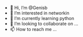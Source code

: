 - 👋 Hi, I’m @Genisb
- 👀 I’m interested in networkin
- 🌱 I’m currently learning python
- 💞️ I’m looking to collaborate on ...
- 📫 How to reach me ...

<!---
Genisb/Genisb is a ✨ special ✨ repository because its `README.md` (this file) appears on your GitHub profile.
You can click the Preview link to take a look at your changes.
--->
